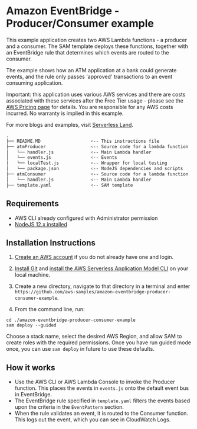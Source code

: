 # Amazon EventBridge - Producer/Consumer example

This example application creates two AWS Lambda functions - a producer and a consumer. The SAM template deploys these functions, together with an EventBridge rule that determines which events are routed to the consumer.

The example shows how an ATM application at a bank could generate events, and the rule only passes 'approved' transactions to an event consuming application.

Important: this application uses various AWS services and there are costs associated with these services after the Free Tier usage - please see the [AWS Pricing page](https://aws.amazon.com/pricing/) for details. You are responsible for any AWS costs incurred. No warranty is implied in this example.

For more blogs and examples, visit [Serverless Land](https://serverlessland.com/). 

```bash
.
├── README.MD                   <-- This instructions file
├── atmProducer                 <-- Source code for a lambda function
│   └── handler.js              <-- Main Lambda handler
│   └── events.js               <-- Events
│   └── localTest.js            <-- Wrapper for local testing
│   └── package.json            <-- NodeJS dependencies and scripts
├── atmConsumer                 <-- Source code for a lambda function
│   └── handler.js              <-- Main Lambda handler
├── template.yaml               <-- SAM template
```

## Requirements

* AWS CLI already configured with Administrator permission
* [NodeJS 12.x installed](https://nodejs.org/en/download/)

## Installation Instructions

1. [Create an AWS account](https://portal.aws.amazon.com/gp/aws/developer/registration/index.html) if you do not already have one and login.

1. [Install Git](https://git-scm.com/book/en/v2/Getting-Started-Installing-Git) and [install the AWS Serverless Application Model CLI](https://docs.aws.amazon.com/serverless-application-model/latest/developerguide/serverless-sam-cli-install.html) on your local machine.

1. Create a new directory, navigate to that directory in a terminal and enter ```https://github.com/aws-samples/amazon-eventbridge-producer-consumer-example```.

1. From the command line, run:
```
cd ./amazon-eventbridge-producer-consumer-example
sam deploy --guided
```
Choose a stack name, select the desired AWS Region, and allow SAM to create roles with the required permissions. Once you have run guided mode once, you can use `sam deploy` in future to use these defaults.

## How it works

* Use the AWS CLI or AWS Lambda Console to invoke the Producer function. This places the events in `events.js` onto the default event bus in EventBridge.
* The EventBridge rule specified in `template.yaml` filters the events based upon the criteria in the `EventPattern` section.
* When the rule validates an event, it is routed to the Consumer function. This logs out the event, which you can see in CloudWatch Logs.

